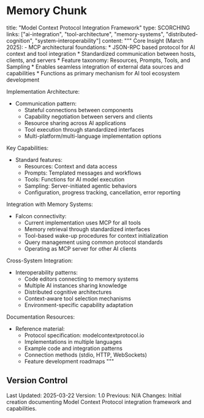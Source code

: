 # Memory Chunk

<chunk>
title: "Model Context Protocol Integration Framework"
type: SCORCHING
links: ["ai-integration", "tool-architecture", "memory-systems", "distributed-cognition", "system-interoperability"]
content: """
Core Insight (March 2025):
- MCP architectural foundations:
  * JSON-RPC based protocol for AI context and tool integration
  * Standardized communication between hosts, clients, and servers
  * Feature taxonomy: Resources, Prompts, Tools, and Sampling
  * Enables seamless integration of external data sources and capabilities
  * Functions as primary mechanism for AI tool ecosystem development

Implementation Architecture:
- Communication pattern:
  * Stateful connections between components
  * Capability negotiation between servers and clients
  * Resource sharing across AI applications
  * Tool execution through standardized interfaces
  * Multi-platform/multi-language implementation options

Key Capabilities:
- Standard features:
  * Resources: Context and data access
  * Prompts: Templated messages and workflows
  * Tools: Functions for AI model execution
  * Sampling: Server-initiated agentic behaviors
  * Configuration, progress tracking, cancellation, error reporting

Integration with Memory Systems:
- Falcon connectivity:
  * Current implementation uses MCP for all tools
  * Memory retrieval through standardized interfaces
  * Tool-based wake-up procedures for context initialization
  * Query management using common protocol standards
  * Operating as MCP server for other AI clients

Cross-System Integration:
- Interoperability patterns:
  * Code editors connecting to memory systems
  * Multiple AI instances sharing knowledge
  * Distributed cognitive architectures
  * Context-aware tool selection mechanisms
  * Environment-specific capability adaptation

Documentation Resources:
- Reference material:
  * Protocol specification: modelcontextprotocol.io
  * Implementations in multiple languages
  * Example code and integration patterns
  * Connection methods (stdio, HTTP, WebSockets)
  * Feature development roadmaps
"""
</chunk>

## Version Control
Last Updated: 2025-03-22
Version: 1.0
Previous: N/A
Changes: Initial creation documenting Model Context Protocol integration framework and capabilities.
